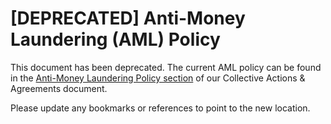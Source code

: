 # [DEPRECATED] Anti-Money Laundering (AML) Policy

This document has been deprecated. The current AML policy can be found in the [Anti-Money Laundering Policy section](agreements.md#anti-money-laundering-policy) of our Collective Actions & Agreements document.

Please update any bookmarks or references to point to the new location.
